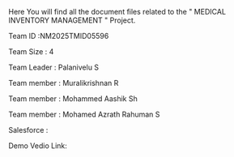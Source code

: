 Here You will find all the document files related to the " MEDICAL INVENTORY MANAGEMENT " Project.

Team ID :NM2025TMID05596

Team Size : 4

Team Leader : Palanivelu S

Team member : Muralikrishnan R

Team member : Mohammed Aashik Sh

Team member : Mohamed Azrath Rahuman S

Salesforce :

Demo Vedio Link:
